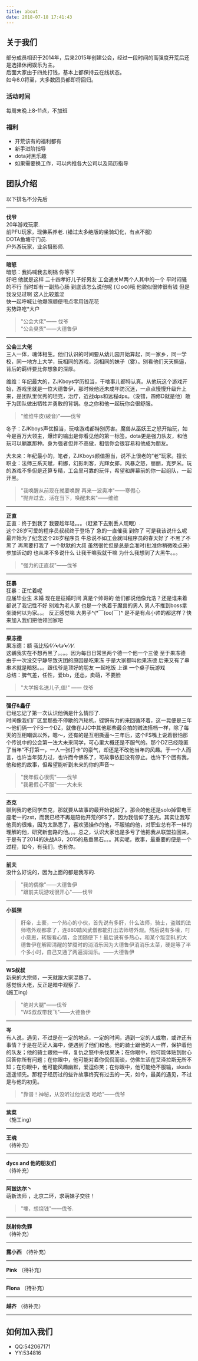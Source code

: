 ```yaml
---
title: about
date: 2018-07-18 17:41:43
---
```

## 关于我们 ##
部分成员相识于2014年，后来2015年创建公会，经过一段时间的高强度开荒后还是选择休闲娱乐为主。  
后面大家由于四处打钱，基本上都保持云在线状态。  
如今8.0将至，大多数团员都即将回归。
### 活动时间 ###
每周末晚上8-11点，不加班

### 福利 ###
- 开荒该有的福利都有
- 新手进阶指导
- dota对黑乐趣
- 如果需要换工作，可以内推各大公司以及简历指导



## 团队介绍 ##
以下排名不分先后

---

**伐爷**  
20年游戏玩家.   
前PFU玩家，现佛系养老. (错过太多绝版的坐骑幻化，有点不服)   
DOTA鱼塘守门员.     
户外游玩家，业余摄影师.    

---  
 
**暗怒**   
暗怒：我妈喊我去刷锅 你等下   
好吧 他就是这样 二十四孝好儿子好男友 工会通关M两个人其中的一个 平时闷骚的不行 当时却有一副热心肠 
到底该怎么说他呢 (⊙o⊙)哦 他貌似很帅很有钱 但是我没见过啊 这人比较羞涩   
快一起呼喊让他爆照顺便甩点零用钱花花   
劣势路吃*大户

> "公会大佬"—— 伐爷                 
> "公会臭货"——大德鲁伊


---

**公会三大佬**   
三人一体，魂体相生。他们认识的时间要从幼儿园开始算起，同一家乡，同一学校，同一地方上大学，玩相同的游戏，泡相同的妹子（雾）。别看他们天天撕逼，背后的羁绊要比你想象的深厚。 
                 
维维：年纪最大的，ZJKboys学历担当，干啥事儿都特认真。从他玩这个游戏开始，游戏里就是一位大德鲁伊，那时候他还未成年防沉迷，一点点慢慢升级升上来，是团队里优秀的坦克，治疗，近战dps和远程dps。（没错，四修D就是他）敢于为团队做出牺牲并勇敢的背锅。总之你和他一起玩你会很舒服。 

>"维维牛皮(破音)"——伐爷  
              
冬子：ZJKboys声优担当，玩啥游戏都特别厉害。魔兽从巫妖王之怒开始玩，如今是百万大领主，爆炸的输出是你看见他的第一标签。dota更是强力队友，和他玩可以躺赢那种。身为强者但并不高傲，相信你会很容易和他成为朋友。          

大未来：年纪最小的，笔者，ZJKboys颜值担当，说不上很老的“老”玩家。擅长职业：法师三系天赋，莉娜，幻影刺客，光辉女郎，风暴之怒，丽丽，克罗米。玩的游戏不多但是还算专精，工会里可靠的玩伴，希望和屏幕前的你一起组队，一起开黑。
>"我唤醒从前现在就要唤醒 再来一波奥冲"——寒假心    
>"抛弃过去，活在当下，唤醒未来"——维维


---

**正直**   
正直：终于到我了 我要趁年轻。。。（赶紧下去别丢人现眼）.   
这个28岁可爱的程序员叔叔终于登场了 急的一直催我 到你了 可是我该说什么呢 最开始为了纪念这个28岁程序员 牛总说不如工会就叫程序员的春天好了 不黑了不黑了 再黑要打我了 一个默默的大叔 虽然很忙但是总是会准时(批准你稍微晚点来）参加活动的 也从来不多说什么 让我干嘛我就干嘛 为什么我想到了大黑牛。。。

>"强力的正直叔"——伐爷

---

**狂暴**   
狂暴：正忙着呢    
应届毕业生 未婚 现在是征婚时间 真是个帅哥的 他们都说他像允浩？还是谁来着 都说了我记性不好 别难为老人家 也是一个执着于魔兽的男人 男人不推到boss拿坐骑何以为家。。。 反正感觉嘛 大男子^(*￣(oo)￣)^ 是不是有点小帅的都这样？快来加入我们把他领回家吧

---

**果冻德**   
果冻德：额 我比较⁄(⁄ ⁄•⁄ω⁄•⁄ ⁄)⁄.  
这鶸我实在不想再黑了。。。。因为每日日常黑两个德一个他一个三傻 至于果冻德 由于一次没交宁静导致灭团的原因是吃果冻 于是大家都叫他果冻德 后来又有了串串术就是暗怒。。。跟伐爷是顶好的朋友 一起吃饭 上课 一个桌子玩游戏     
总结：脾气差，任性，爱bb，还怂，卖萌，不要脸

> "大学报名送儿子,值!"  —— 伐爷 

---

 
**强仔&鑫仔**    
已经忘记了第一次认识他俩是什么情形了.   
时间像我们厂区里那些不停歇的汽轮机，铿锵有力的来回循环着，这一晃便是三年～他们俩一个FS一个DZ，就像在JJC中其他那些最合拍的贼法搭档一样，除了每天的互相嘲讽以外，嗯～，还有的是互相撕逼～三年后，这个FS嘴上说着很怕那个传说中的公会第一法大未来同学，可心里大概还是不服气的。那个DZ已经隐匿了当年“不打第一，一人一张打卡”的豪气，却还是不改他当年的风趣。于一个人而言，也许当年努力过，也许而今佛系了，可故事依旧没有停止。也许下个团有我，他和他的故事，但希望能听到未来的你的声音～
>"我年假心很慌"——伐爷  
>"我暑假心不服"——大未来

---

**杰克**   
聊到我的老同学杰克，那就要从故事的最开始说起了。那会的他还是solo掉雷电王座老一的zst，而我已经不再是陪他开荒的FS了，因为我信仰了圣光。其实让我写他真的很难，因为太熟悉了，喜欢骚操作的他，不服输的他，对职业总有不一样的理解的他，研究新套路的他。。。总之，认识大家也是多亏了他把我从联盟拉回来，于是有了2014的决战AG，2015的悬垂黑石。。。其实呢，故事，最重要的便是一个过程，如今，有我们，也有你。 

---

**前夫**   
没什么好说的，因为上面的都是我写的.   
>"我的偶像"——大德鲁伊  
>"跟前夫玩游戏很开心"——伐爷

---

**小狐狸**   
>肝帝，土豪，一个热心的小伙，首先说有多肝，什么法师，骑士，盗贼的法师塔外观都拿了，连880踏风武僧都能打出法师塔外观。然后说有多壕，叮小意思，转服看心情，金团随便下！最后说有多热心，和某个叛变BL的大德鲁伊在解密清醒的梦魇时的消消乐因为大德鲁伊消消乐太菜，硬是等了半个多小时，自己又通了两遍消消乐。——大德鲁伊   

---

**WS叔叔**   
新来的大宗师，一天就跟大家混熟了。  
感觉很大佬，反正是暗中观察了.   
(施工ing)
>"绝对大腿"——伐爷   
>"WS叔叔带我飞"——大德鲁伊

---

**岑**  
有人说，遇见，不过是在一定的地点，一定的时间，遇到一定的人或物，或许还有事情？于是在茫茫人海中，便遇到了他们和他。他的骑士跟他的人一样，保护着他的队友；他的骑士跟他一样，复仇之怒中杀伐果决；在你眼中，他可能体贴到耐心回答你所有问题；在你眼中，他可能对着你侃侃而谈，仿佛生活在艾泽拉斯无所不知；在你眼中，他可能风趣幽默，爱逗你笑；在你眼中，他可能绝不服输，skada遥遥领先。那程子经历过的些许故事终究有过去的一天，如今，最美的遇见，不过是与他的初见。

>"靠谱！神秘，从没听过他说话 哈哈"——伐爷

---

**紫菜**   
（施工ing）

---

**王魂**   
（待补充）

---

**dycs and 他的朋友们**   
（待补充）

---

**阿兹达尔丶**    
萌新法师 ，北京二环，求萌妹子交往！

> "壕，想烧钱"——伐爷.
 


---

**朕射你免罪**   
（待补充）

---
**露小西**
（待补充）

---

**Pink**
（待补充）

---
**Flona**
（待补充）

---
**越齐**
（待补充）

---


## 如何加入我们 ##
- QQ:542067171
- YY:534816

